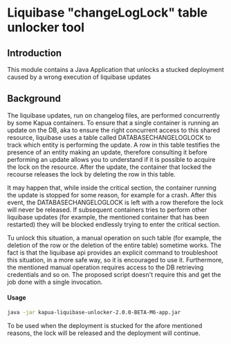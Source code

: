 Liquibase "changeLogLock" table unlocker tool
==========

## Introduction

This module contains a Java Application that unlocks a stucked deployment caused by a wrong execution of liquibase updates

## Background

The liquibase updates, run on changelog files, are performed concurrently by some Kapua containers. To ensure that a single container is running an update on the DB, aka to ensure the right concurrent
access to this shared resource, liquibase uses a table called DATABASECHANGELOGLOCK to track which entity is performing the update. A row in this table testifies the presence of an entity making an
update, therefore consulting it before performing an update allows you to understand if it is possible to acquire the lock on the resource.
After the update, the container that locked the recourse releases the lock by deleting the row in this table.

It may happen that, while inside the critical section, the container running the update is stopped for some reason, for example for a crash. After this event, the DATABASECHANGELOGLOCK is left with a
row therefore the lock will never be released. If subsequent containers tries to perform other liquibase updates (for example, the mentioned container that has been restarted) they will be blocked
endlessly trying to enter the critical section.

Tu unlock this situation, a manual operation on such table (for example, the deletion of the row or the deletion of the entire table) sometime works. The fact is that the liquibase api provides an
explicit command to troubleshoot this situation, in a more safe way, so it is encouraged to use it. Furthermore, the mentioned manual operation requires access to the DB retrieving credentials and so
on. The proposed script doesn't require this and get the job done with a single invocation.

#### Usage

```bash
java -jar kapua-liquibase-unlocker-2.0.0-BETA-M6-app.jar
```

To be used when the deployment is stucked for the afore mentioned reasons, the lock will be released and the deployment will continue.